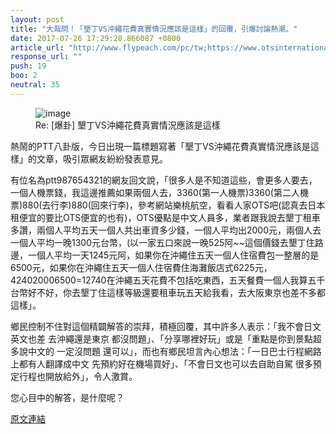 ```yaml
---
layout: post
title: "大哉問！「墾丁VS沖繩花費真實情況應該是這樣」的回覆，引爆討論熱潮。"
date: 2017-07-26 17:29:28.866087 +0800
article_url: "http://www.flypeach.com/pc/tw;https://www.otsinternational.jp/otsrentacar/cn/;http://i.imgur.com/fldTHqJ.png;http://i.imgur.com/hAUwG2E.png;http://www.jalan.net/ikisaki/map/okinawa/;https://goo.gl/J2W1nY;http://cdn.jalan.jp/jalan/images/pictL/Y8/Y336038/Y336038010.jpg;http://cdn.jalan.jp/jalan/images/pictL/Y8/Y336038/Y336038006.jpg;http://cdn.jalan.jp/jalan/images/pictL/Y8/Y336038/Y336038004.jpg;http://cdn.jalan.jp/jalan/images/pictL/Y8/Y336038/Y336038008.jpg;https://goo.gl/qMKjem;https://goo.gl/f84KVk;http://cdn.jalan.jp/jalan/images/pictL/Y9/Y319219/Y319219670.jpg;http://cdn.jalan.jp/jalan/images/pictL/Y9/Y319219/Y319219725.jpg;http://cdn.jalan.jp/jalan/images/pictL/Y9/Y319219/Y319219718.jpg;http://cdn.jalan.jp/jalan/images/pictL/Y9/Y319219/Y319219642.jpg;http://cdn.jalan.jp/jalan/images/pictL/Y9/Y319219/Y319219507.jpg;https://www.kisebeachpalace.jp/img/rakuten/main_img.jpg"
response_url: ""
push: 19
boo: 2
neutral: 35
---
```


<figure>
<img src="http://i.imgur.com/fldTHqJ.png" alt="image">
<figcaption>
Re: [爆卦] 墾丁VS沖繩花費真實情況應該是這樣
</figcaption>
</figure>

熱鬧的PTT八卦版，今日出現一篇標題寫著「墾丁VS沖繩花費真實情況應該是這樣」的文章，吸引眾網友紛紛發表意見。

有位名為ptt987654321的網友回文說，「很多人是不知道這些，會更多人要去，一個人機票錢，我這邊推薦如果兩個人去，3360(第一人機票)3360(第二人機票)880(去行李)880(回來行李)，參考網站樂桃航空，看看人家OTS吧(認真去日本租便宜的要比OTS便宜的也有)，OTS優點是中文人員多，業者跟我說去墾丁租車多讚，兩個人平均五天一個人共出車資多少錢，一個人平均出2000元，兩個人去一個人平均一晚1300元台幣，(以一家五口來說一晚525阿~~這個價錢去墾丁住路邊，一個人平均一天1245元阿，如果你在沖繩住五天一個人住宿費包一整層的是6500元，如果你在沖繩住五天一個人住宿費住海灘飯店式6225元，424020006500=12740在沖繩五天花費不包括吃東西，五天餐費一個人我算五千台幣好不好，你去墾丁住這樣等級還要租車玩五天給我看，去大阪東京也差不多都這樣」。

鄉民控制不住對這個精闢解答的崇拜，積極回覆，其中許多人表示：「我不會日文 英文也差 去沖繩還是東京 都沒問題」、「分享哪裡好玩」或是「重點是你到景點超多說中文的 一定沒問題 還可以」，而也有鄉民坦言內心想法：「一日巴士行程網路上都有人翻譯成中文 先預約好在機場買好」、「不會日文也可以去自助自駕 很多預定行程也開放給外」，令人激賞。

您心目中的解答，是什麼呢？

<a href = "https://www.ptt.cc/bbs/Gossiping/M.1501053954.A.EA9.html">原文連結</a>

